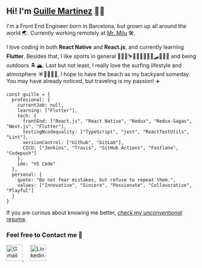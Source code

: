 ## Hi! I'm [Guille Martinez](https://www.linkedin.com/in/guillemmc) 👋🏽

I'm a Front End Engineer born in Barcelona, but grown up all around the world 🌏. Currently working remotely at [Mr. Milu](https://mrmilu.com/) 🛠. 

I love coding in both **React Native** and **React.js**, and currently learning **Flutter**. Besides that, I like sports in general 🏃🏽‍♂️⛷🚴🏽‍♂️🤾🏽‍♂️🛹🏊🏽‍♂️ and being outdoors 🏝🏔. Last but not least, I really love the surfing lifestyle and atmosphere ☀️🏄🏽‍♂️🌴, I hope to have the beach as my backyard someday. You may have already noticed, but traveling is my passion! ✈️

```
const guille = {
  profesional: {
    currentJob: null,
    learning: ["Flutter"],
    tech: {
      frontEnd: ["React.js", "React Native", "Redux", "Redux-Sagas", "Next.js", "Flutter"],
      testingNcodequality: ["TypeScript", "jest", "ReactTestUtils", "Lint"],
      versionControl: ["Github", "GitLab"],
      CICD: ["Jenkins", "Travis", "GitHub Actions", "Fastlane", "Codepush"]
    },
    ide: "VS Code"
  },
  personal: {
    quote: "Do not fear mistakes, but refuse to repeat them.",
    values: ["Innovative", "Sincere", "Passionate", "Collavorative", "Playful"]
  }
}
```

If you are curious about knowing me better, [check my *unconventional* resume](https://willyrabbits.github.io/).


### Feel free to Contact me 🙂
<p>
  <a href="mailto:guillemmartinezconejos@gmail.com">
    <img src="https://user-images.githubusercontent.com/45044417/112448477-ba750d00-8d52-11eb-8842-76198ae36a8f.png" width="42" alt="Gmail" title="mail me">
  </a>
  &nbsp;&nbsp;&nbsp;
  <a href="https://www.linkedin.com/in/guillemmc">
    <img src="https://user-images.githubusercontent.com/45044417/112448434-acbf8780-8d52-11eb-9644-e4d8cac67c23.png" width="42" alt="Linkedin" title="Linkedin">
  </a>
</p>




<!--
**willyrabbits/willyrabbits** is a ✨ _special_ ✨ repository because its `README.md` (this file) appears on your GitHub profile.

Here are some ideas to get you started:

- 🔭 I’m currently working on ...
- 🌱 I’m currently learning ...
- 👯 I’m looking to collaborate on ...
- 🤔 I’m looking for help with ...
- 💬 Ask me about ...
- 📫 How to reach me: ...
- 😄 Pronouns: ...
- ⚡ Fun fact: ...
-->
